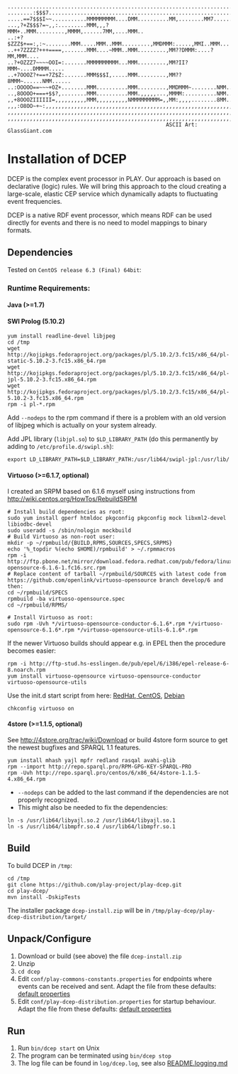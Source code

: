     ...........................................................................
    ........:$$$7..............................................................
    .....==7$$$I~~...........MMMMMMMMM....DMM..........MM,........MM7......MM..
    ...,?+Z$$$?=~,,:.........MMM,,,?MMM+..MMM.........,MMMM,......7MM,....MMM..
    ..:+?$ZZZ$+==:,:~........MMM.....MMM..MMM.........,MMDMMM:.....,MMI..MMM...
    ..++7ZZZZ?+++====,.......MMM....~MMM..MMM.........,MM??DMMM:....?MM,MMM....
    ..?+OZZZ7~~~~OOI=:.......MMMMMMMMMM...MMM.........,MM?II?MMM~....DMMMM.....
    ..+7OOOZ?+==+7Z$Z:.......MMM$$$I,.....MMM.........,MM??8MMM~......NMM......
    ..:OOOOO==~~~+OZ+........MMM..........MMM.........,MMDMMM~........NMM......
    ..,8OOOO+===+$$?,........MMM..........MMM.,,,,,...,MMMM:..........NMM......
    ,,+8OOOZIIIIII=,,,,,,,,,,MMM,,,,,,,,,,NMMMMMMMMM=,,MM:,,,,........8MM......
    ,,,:O8OO~+~:,,,,,,,,,,,,,,,,,,,,,,,,,,,,,,,,,,,,,,,,,,,,,,,,,,,,,,,,,,,,,,,
    ,,,,,,,,,,,,,,,,,,,,,,,,,,,,,,,,,,,,,,,,,,,,,,,,,,,,,,,,,,,,,,,,,,,,,,,,,,,
    ,,,,,,,,,,,,,,,,,,,,,,,,,,,,,,,,,,,,,,,,,,,,,,,,,,,,,,,,,,,,,,,,,,,,,,,,,,,
                                                      ASCII Art: GlassGiant.com

Installation of DCEP
====================
DCEP is the complex event processor in PLAY. Our approach is based on declarative
(logic) rules. We will bring this approach to the cloud creating a large-scale,
elastic CEP service which dynamically adapts to fluctuating event frequencies.

DCEP is a native RDF event processor, which means RDF can be used directly for
events and there is no need to model mappings to binary formats.

Dependencies
------------
Tested on `CentOS release 6.3 (Final) 64bit`:

### Runtime Requirements:
#### Java (>=1.7)
#### SWI Prolog (5.10.2)
```
yum install readline-devel libjpeg
cd /tmp
wget http://kojipkgs.fedoraproject.org/packages/pl/5.10.2/3.fc15/x86_64/pl-static-5.10.2-3.fc15.x86_64.rpm
wget http://kojipkgs.fedoraproject.org/packages/pl/5.10.2/3.fc15/x86_64/pl-jpl-5.10.2-3.fc15.x86_64.rpm
wget http://kojipkgs.fedoraproject.org/packages/pl/5.10.2/3.fc15/x86_64/pl-5.10.2-3.fc15.x86_64.rpm
rpm -i pl-*.rpm
```
Add `--nodeps` to the rpm command if there is a problem with an old version of libjpeg which is actually on your system already.


Add JPL library (`libjpl.so`) to `$LD_LIBRARY_PATH` (do this permanently by adding to `/etc/profile.d/swipl.sh`):
```
export LD_LIBRARY_PATH=$LD_LIBRARY_PATH:/usr/lib64/swipl-jpl:/usr/lib/
```


#### Virtuoso (>=6.1.7, optional)
I created an SRPM based on 6.1.6 myself using instructions from http://wiki.centos.org/HowTos/RebuildSRPM 
```
# Install build dependencies as root:
sudo yum install gperf htmldoc pkgconfig pkgconfig mock libxml2-devel libiodbc-devel
sudo useradd -s /sbin/nologin mockbuild
# Build Virtuoso as non-root user:
mkdir -p ~/rpmbuild/{BUILD,RPMS,SOURCES,SPECS,SRPMS}
echo '%_topdir %(echo $HOME)/rpmbuild' > ~/.rpmmacros
rpm -i http://ftp.pbone.net/mirror/download.fedora.redhat.com/pub/fedora/linux/updates/16/SRPMS/virtuoso-opensource-6.1.6-1.fc16.src.rpm
# Replace content of tarball ~/rpmbuild/SOURCES with latest code from https://github.com/openlink/virtuoso-opensource branch develop/6 and then:
cd ~/rpmbuild/SPECS
rpmbuild -ba virtuoso-opensource.spec
cd ~/rpmbuild/RPMS/

# Install Virtuoso as root:
sudo rpm -Uvh */virtuoso-opensource-conductor-6.1.6*.rpm */virtuoso-opensource-6.1.6*.rpm */virtuoso-opensource-utils-6.1.6*.rpm
```

If the newer Virtuoso builds should appear e.g. in EPEL then the procedure becomes easier:
```
rpm -i http://ftp-stud.hs-esslingen.de/pub/epel/6/i386/epel-release-6-8.noarch.rpm
yum install virtuoso-opensource virtuoso-opensource-conductor virtuoso-opensource-utils
```
Use the init.d start script from here: [RedHat, CentOS](https://gist.github.com/stuehmer/5481356), [Debian](http://tw2.tw.rpi.edu/zhengj3/virtuoso/virtuoso-opensource-6.1.1/debian/init.d)
```
chkconfig virtuoso on
```

#### 4store (>=1.1.5, optional)
See http://4store.org/trac/wiki/Download or build 4store form source to get the newest bugfixes and SPARQL 1.1 features.
```
yum install mhash yajl mpfr redland rasqal avahi-glib
rpm --import http://repo.sparql.pro/RPM-GPG-KEY-SPARQL-PRO
rpm -Uvh http://repo.sparql.pro/centos/6/x86_64/4store-1.1.5-4.x86_64.rpm
```
* `--nodeps` can be added to the last command if the dependencies are not properly recognized.
* This might also be needed to fix the dependencies:

```
ln -s /usr/lib64/libyajl.so.2 /usr/lib64/libyajl.so.1
ln -s /usr/lib64/libmpfr.so.4 /usr/lib64/libmpfr.so.1
```

Build
-----
To build DCEP in `/tmp`:
```
cd /tmp
git clone https://github.com/play-project/play-dcep.git
cd play-dcep/
mvn install -DskipTests
```
The installer package `dcep-install.zip` will be in `/tmp/play-dcep/play-dcep-distribution/target/`

Unpack/Configure
----------------
1. Download or build (see above) the file `dcep-install.zip`
2. Unzip
3. `cd dcep`
4. Edit `conf/play-commons-constants.properties` for endpoints where events can be received and sent. Adapt the file from these defaults: [default properties](https://github.com/play-project/play-commons/blob/master/play-commons-constants/src/main/resources/play-commons-constants-defaults.properties)
5. Edit `conf/play-dcep-distribution.properties` for startup behaviour. Adapt the file from these defaults: [default properties](https://github.com/play-project/play-dcep/blob/master/play-dcep-api/src/main/resources/play-dcep-distribution-defaults.properties)

Run
---
1. Run `bin/dcep start` on Unix
2. The program can be terminated using `bin/dcep stop`
3. The log file can be found in `log/dcep.log`, see also [README.logging.md](README.logging.md)

